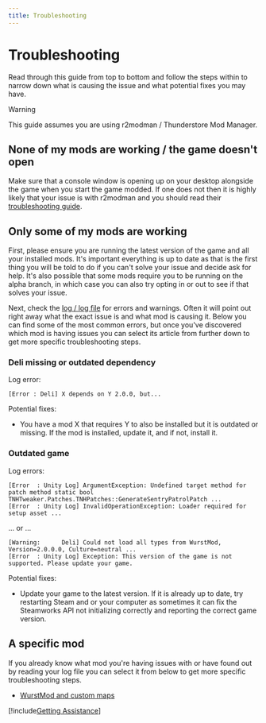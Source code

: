 ```yaml
---
title: Troubleshooting
---
```


# Troubleshooting
Read through this guide from top to bottom and follow the steps within to narrow down what is causing the issue and what potential fixes you may have.

> [!WARNING]
> This guide assumes you are using r2modman / Thunderstore Mod Manager.

## None of my mods are working / the game doesn't open
Make sure that a console window is opening up on your desktop alongside the game when you start the game modded. If one does not then it is highly likely that your issue is with r2modman and you should read their [troubleshooting guide](https://github.com/ebkr/r2modmanPlus/wiki/Why-aren%27t-my-mods-working%3F).

## Only some of my mods are working
First, please ensure you are running the latest version of the game and all your installed mods. It's important everything is up to date as that is the first thing you will be told to do if you can't solve your issue and decide ask for help. It's also possible that some mods require you to be running on the alpha branch, in which case you can also try opting in or out to see if that solves your issue.

Next, check the [log / log file](log_file.md) for errors and warnings. Often it will point out right away what the exact issue is and what mod is causing it. Below you can find some of the most common errors, but once you've discovered which mod is having issues you can select its article from further down to get more specific troubleshooting steps.

### Deli missing or outdated dependency
Log error:
```
[Error : Deli] X depends on Y 2.0.0, but...
``` 

Potential fixes:
* You have a mod X that requires Y to also be installed but it is outdated or missing. If the mod is installed, update it, and if not, install it.

### Outdated game
Log errors:
```
[Error  : Unity Log] ArgumentException: Undefined target method for patch method static bool TNHTweaker.Patches.TNHPatches::GenerateSentryPatrolPatch ...
[Error  : Unity Log] InvalidOperationException: Loader required for setup asset ...
```
... or ...
```
[Warning:      Deli] Could not load all types from WurstMod, Version=2.0.0.0, Culture=neutral ...
[Error  : Unity Log] Exception: This version of the game is not supported. Please update your game.
```

Potential fixes:
* Update your game to the latest version. If it is already up to date, try restarting Steam and or your computer as sometimes it can fix the Steamworks API not initializing correctly and reporting the correct game version.

## A specific mod

If you already know what mod you're having issues with or have found out by reading your log file you can select it from below to get more specific troubleshooting steps.
- [WurstMod and custom maps](wurstmod.md)

[!include[Getting Assistance](getting_assistance.md)]
